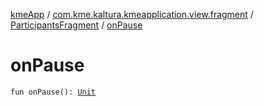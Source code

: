 [kmeApp](../../index.md) / [com.kme.kaltura.kmeapplication.view.fragment](../index.md) / [ParticipantsFragment](index.md) / [onPause](./on-pause.md)

# onPause

`fun onPause(): `[`Unit`](https://kotlinlang.org/api/latest/jvm/stdlib/kotlin/-unit/index.html)